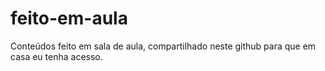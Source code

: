 # feito-em-aula
 Conteúdos feito em sala de aula, compartilhado neste  github para que em casa eu tenha acesso.
